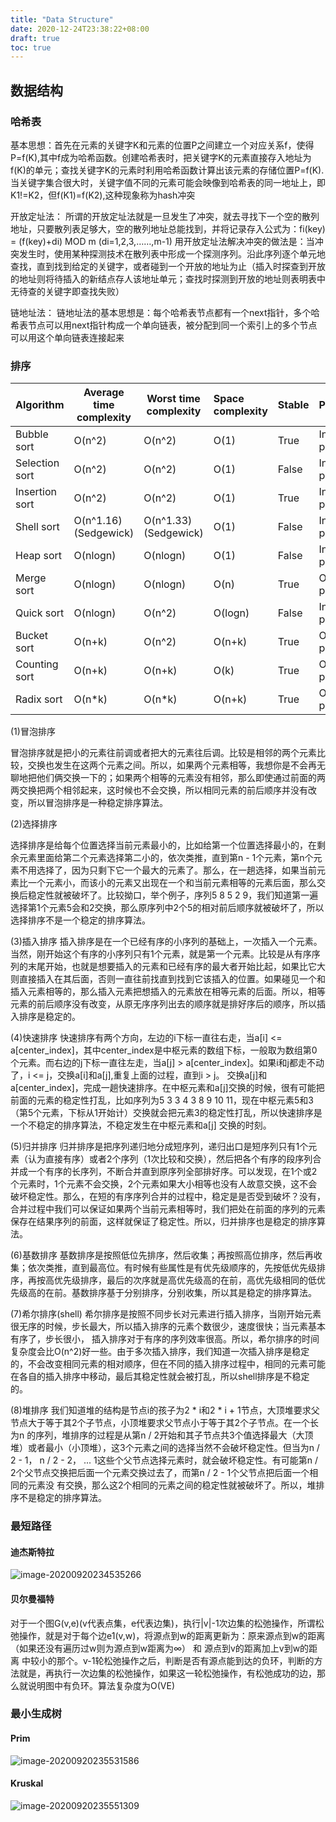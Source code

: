 ```yaml
---
title: "Data Structure"
date: 2020-12-24T23:38:22+08:00
draft: true
toc: true
---
```


## 数据结构

### 哈希表

基本思想：首先在元素的关键字K和元素的位置P之间建立一个对应关系f，使得P=f(K),其中f成为哈希函数。创建哈希表时，把关键字K的元素直接存入地址为f(K)的单元；查找关键字K的元素时利用哈希函数计算出该元素的存储位置P=f(K).
当关键字集合很大时，关键字值不同的元素可能会映像到哈希表的同一地址上，即K1!=K2，但f(K1)=f(K2),这种现象称为hash冲突

开放定址法： 
所谓的开放定址法就是一旦发生了冲突，就去寻找下一个空的散列地址，只要散列表足够大，空的散列地址总能找到，并将记录存入公式为：fi(key) = (f(key)+di) MOD m (di=1,2,3,……,m-1) 
用开放定址法解决冲突的做法是：当冲突发生时，使用某种探测技术在散列表中形成一个探测序列。沿此序列逐个单元地查找，直到找到给定的关键字，或者碰到一个开放的地址为止（插入时探查到开放的地址则将待插入的新结点存人该地址单元；查找时探测到开放的地址则表明表中无待查的关键字即查找失败）

链地址法： 
链地址法的基本思想是：每个哈希表节点都有一个next指针，多个哈希表节点可以用next指针构成一个单向链表，被分配到同一个索引上的多个节点可以用这个单向链表连接起来

### 排序

| Algorithm      | Average time complexity | Worst time complexity | Space complexity | Stable | Place     |
| -------------- | ----------------------- | --------------------- | :--------------- | ------ | --------- |
| Bubble sort    | O(n^2)                  | O(n^2)                | O(1)             | True   | In-place  |
| Selection sort | O(n^2)                  | O(n^2)                | O(1)             | False  | In-place  |
| Insertion sort | O(n^2)                  | O(n^2)                | O(1)             | True   | In-place  |
| Shell sort     | O(n^1.16) (Sedgewick)   | O(n^1.33) (Sedgewick) | O(1)             | False  | In-place  |
| Heap sort      | O(nlogn)                | O(nlogn)              | O(1)             | False  | In-place  |
| Merge sort     | O(nlogn)                | O(nlogn)              | O(n)             | True   | Out-place |
| Quick sort     | O(nlogn)                | O(n^2)                | O(logn)          | False  | In-place  |
| Bucket sort    | O(n+k)                  | O(n^2)                | O(n+k)           | True   | Out-place |
| Counting sort  | O(n+k)                  | O(n+k)                | O(k)             | True   | Out-place |
| Radix sort     | O(n*k)                  | O(n*k)                | O(n+k)           | True   | Out-place |

(1)冒泡排序

冒泡排序就是把小的元素往前调或者把大的元素往后调。比较是相邻的两个元素比较，交换也发生在这两个元素之间。所以，如果两个元素相等，我想你是不会再无聊地把他们俩交换一下的；如果两个相等的元素没有相邻，那么即使通过前面的两两交换把两个相邻起来，这时候也不会交换，所以相同元素的前后顺序并没有改变，所以冒泡排序是一种稳定排序算法。

(2)选择排序

选择排序是给每个位置选择当前元素最小的，比如给第一个位置选择最小的，在剩余元素里面给第二个元素选择第二小的，依次类推，直到第n - 1个元素，第n个元素不用选择了，因为只剩下它一个最大的元素了。那么，在一趟选择，如果当前元素比一个元素小，而该小的元素又出现在一个和当前元素相等的元素后面，那么交换后稳定性就被破坏了。比较拗口，举个例子，序列5 8 5 2 9，我们知道第一遍选择第1个元素5会和2交换，那么原序列中2个5的相对前后顺序就被破坏了，所以选择排序不是一个稳定的排序算法。

(3)插入排序 
插入排序是在一个已经有序的小序列的基础上，一次插入一个元素。当然，刚开始这个有序的小序列只有1个元素，就是第一个元素。比较是从有序序列的末尾开始，也就是想要插入的元素和已经有序的最大者开始比起，如果比它大则直接插入在其后面，否则一直往前找直到找到它该插入的位置。如果碰见一个和插入元素相等的，那么插入元素把想插入的元素放在相等元素的后面。所以，相等元素的前后顺序没有改变，从原无序序列出去的顺序就是排好序后的顺序，所以插入排序是稳定的。

(4)快速排序 
快速排序有两个方向，左边的i下标一直往右走，当a[i] <= a[center_index]，其中center_index是中枢元素的数组下标，一般取为数组第0个元素。而右边的j下标一直往左走，当a[j] > a[center_index]。如果i和j都走不动了，i <= j，交换a[i]和a[j],重复上面的过程，直到i > j。 交换a[j]和a[center_index]，完成一趟快速排序。在中枢元素和a[j]交换的时候，很有可能把前面的元素的稳定性打乱，比如序列为5 3 3 4 3 8 9 10 11，现在中枢元素5和3（第5个元素，下标从1开始计）交换就会把元素3的稳定性打乱，所以快速排序是一个不稳定的排序算法，不稳定发生在中枢元素和a[j] 交换的时刻。

(5)归并排序 
归并排序是把序列递归地分成短序列，递归出口是短序列只有1个元素（认为直接有序）或者2个序列（1次比较和交换），然后把各个有序的段序列合并成一个有序的长序列，不断合并直到原序列全部排好序。可以发现，在1个或2个元素时，1个元素不会交换，2个元素如果大小相等也没有人故意交换，这不会破坏稳定性。那么，在短的有序序列合并的过程中，稳定是是否受到破坏？没有，合并过程中我们可以保证如果两个当前元素相等时，我们把处在前面的序列的元素保存在结果序列的前面，这样就保证了稳定性。所以，归并排序也是稳定的排序算法。

(6)基数排序 
基数排序是按照低位先排序，然后收集；再按照高位排序，然后再收集；依次类推，直到最高位。有时候有些属性是有优先级顺序的，先按低优先级排序，再按高优先级排序，最后的次序就是高优先级高的在前，高优先级相同的低优先级高的在前。基数排序基于分别排序，分别收集，所以其是稳定的排序算法。

(7)希尔排序(shell) 
希尔排序是按照不同步长对元素进行插入排序，当刚开始元素很无序的时候，步长最大，所以插入排序的元素个数很少，速度很快；当元素基本有序了，步长很小， 插入排序对于有序的序列效率很高。所以，希尔排序的时间复杂度会比O(n^2)好一些。由于多次插入排序，我们知道一次插入排序是稳定的，不会改变相同元素的相对顺序，但在不同的插入排序过程中，相同的元素可能在各自的插入排序中移动，最后其稳定性就会被打乱，所以shell排序是不稳定的。

(8)堆排序 
我们知道堆的结构是节点i的孩子为2 * i和2 * i + 1节点，大顶堆要求父节点大于等于其2个子节点，小顶堆要求父节点小于等于其2个子节点。在一个长为n 的序列，堆排序的过程是从第n / 2开始和其子节点共3个值选择最大（大顶堆）或者最小（小顶堆），这3个元素之间的选择当然不会破坏稳定性。但当为n / 2 - 1， n / 2 - 2， ... 1这些个父节点选择元素时，就会破坏稳定性。有可能第n / 2个父节点交换把后面一个元素交换过去了，而第n / 2 - 1个父节点把后面一个相同的元素没 有交换，那么这2个相同的元素之间的稳定性就被破坏了。所以，堆排序不是稳定的排序算法。

### 最短路径

#### 迪杰斯特拉

![image-20200920234535266](/image-20200920234535266.png)

#### 贝尔曼福特

对于一个图G(v,e)(v代表点集，e代表边集)，执行|v|-1次边集的松弛操作，所谓松弛操作，就是对于每个边e1(v,w)，将源点到w的距离更新为：原来源点到w的距离（如果还没有遍历过w则为源点到w距离为∞） 和 源点到v的距离加上v到w的距离 中较小的那个。v-1轮松弛操作之后，判断是否有源点能到达的负环，判断的方法就是，再执行一次边集的松弛操作，如果这一轮松弛操作，有松弛成功的边，那么就说明图中有负环。算法复杂度为O(VE)

### 最小生成树

#### Prim

![image-20200920235531586](/image-20200920235531586.png)

#### Kruskal

![image-20200920235551309](/image-20200920235551309.png)